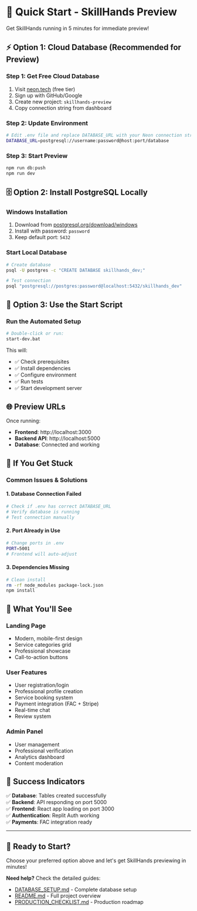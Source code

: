 # 🚀 Quick Start - SkillHands Preview

Get SkillHands running in 5 minutes for immediate preview!

## ⚡ **Option 1: Cloud Database (Recommended for Preview)**

### **Step 1: Get Free Cloud Database**

1. Visit [neon.tech](https://neon.tech) (free tier)
2. Sign up with GitHub/Google
3. Create new project: `skillhands-preview`
4. Copy connection string from dashboard

### **Step 2: Update Environment**

```bash
# Edit .env file and replace DATABASE_URL with your Neon connection string
DATABASE_URL=postgresql://username:password@host:port/database
```

### **Step 3: Start Preview**

```bash
npm run db:push
npm run dev
```

## 🗄️ **Option 2: Install PostgreSQL Locally**

### **Windows Installation**

1. Download from [postgresql.org/download/windows](https://www.postgresql.org/download/windows/)
2. Install with password: `password`
3. Keep default port: `5432`

### **Start Local Database**

```bash
# Create database
psql -U postgres -c "CREATE DATABASE skillhands_dev;"

# Test connection
psql "postgresql://postgres:password@localhost:5432/skillhands_dev"
```

## 🎯 **Option 3: Use the Start Script**

### **Run the Automated Setup**

```bash
# Double-click or run:
start-dev.bat
```

This will:

- ✅ Check prerequisites
- ✅ Install dependencies
- ✅ Configure environment
- ✅ Run tests
- ✅ Start development server

## 🌐 **Preview URLs**

Once running:

- **Frontend**: http://localhost:3000
- **Backend API**: http://localhost:5000
- **Database**: Connected and working

## 🚨 **If You Get Stuck**

### **Common Issues & Solutions**

#### 1. Database Connection Failed

```bash
# Check if .env has correct DATABASE_URL
# Verify database is running
# Test connection manually
```

#### 2. Port Already in Use

```bash
# Change ports in .env
PORT=5001
# Frontend will auto-adjust
```

#### 3. Dependencies Missing

```bash
# Clean install
rm -rf node_modules package-lock.json
npm install
```

## 📱 **What You'll See**

### **Landing Page**

- Modern, mobile-first design
- Service categories grid
- Professional showcase
- Call-to-action buttons

### **User Features**

- User registration/login
- Professional profile creation
- Service booking system
- Payment integration (FAC + Stripe)
- Real-time chat
- Review system

### **Admin Panel**

- User management
- Professional verification
- Analytics dashboard
- Content moderation

## 🎉 **Success Indicators**

✅ **Database**: Tables created successfully  
✅ **Backend**: API responding on port 5000  
✅ **Frontend**: React app loading on port 3000  
✅ **Authentication**: Replit Auth working  
✅ **Payments**: FAC integration ready

---

## 🚀 **Ready to Start?**

Choose your preferred option above and let's get SkillHands previewing in minutes!

**Need help?** Check the detailed guides:

- [DATABASE_SETUP.md](./DATABASE_SETUP.md) - Complete database setup
- [README.md](./README.md) - Full project overview
- [PRODUCTION_CHECKLIST.md](./PRODUCTION_CHECKLIST.md) - Production roadmap
